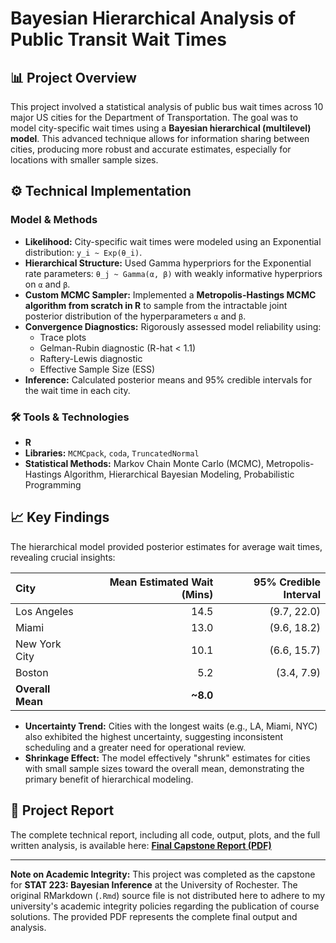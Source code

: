 # Bayesian Hierarchical Analysis of Public Transit Wait Times

## 📊 Project Overview
This project involved a statistical analysis of public bus wait times across 10 major US cities for the Department of Transportation. The goal was to model city-specific wait times using a **Bayesian hierarchical (multilevel) model**. This advanced technique allows for information sharing between cities, producing more robust and accurate estimates, especially for locations with smaller sample sizes.

## ⚙️ Technical Implementation

### Model & Methods
*   **Likelihood:** City-specific wait times were modeled using an Exponential distribution: `y_i ~ Exp(θ_i)`.
*   **Hierarchical Structure:** Used Gamma hyperpriors for the Exponential rate parameters: `θ_j ~ Gamma(α, β)` with weakly informative hyperpriors on `α` and `β`.
*   **Custom MCMC Sampler:** Implemented a **Metropolis-Hastings MCMC algorithm from scratch in R** to sample from the intractable joint posterior distribution of the hyperparameters `α` and `β`.
*   **Convergence Diagnostics:** Rigorously assessed model reliability using:
    *   Trace plots
    *   Gelman-Rubin diagnostic (R-hat < 1.1)
    *   Raftery-Lewis diagnostic
    *   Effective Sample Size (ESS)
*   **Inference:** Calculated posterior means and 95% credible intervals for the wait time in each city.

### 🛠️ Tools & Technologies
*   **R**
*   **Libraries:** `MCMCpack`, `coda`, `TruncatedNormal`
*   **Statistical Methods:** Markov Chain Monte Carlo (MCMC), Metropolis-Hastings Algorithm, Hierarchical Bayesian Modeling, Probabilistic Programming

## 📈 Key Findings
The hierarchical model provided posterior estimates for average wait times, revealing crucial insights:

| City | Mean Estimated Wait (Mins) | 95% Credible Interval |
|:---|---:|---:|
| Los Angeles | 14.5 | (9.7, 22.0) |
| Miami | 13.0 | (9.6, 18.2) |
| New York City | 10.1 | (6.6, 15.7) |
| Boston | 5.2 | (3.4, 7.9) |
| **Overall Mean** | **~8.0** | |

*   **Uncertainty Trend:** Cities with the longest waits (e.g., LA, Miami, NYC) also exhibited the highest uncertainty, suggesting inconsistent scheduling and a greater need for operational review.
*   **Shrinkage Effect:** The model effectively "shrunk" estimates for cities with small sample sizes toward the overall mean, demonstrating the primary benefit of hierarchical modeling.

## 📁 Project Report

The complete technical report, including all code, output, plots, and the full written analysis, is available here:
[**Final Capstone Report (PDF)**](Stat223-Final-Capstone.pdf)

---

**Note on Academic Integrity:** This project was completed as the capstone for **STAT 223: Bayesian Inference** at the University of Rochester. The original RMarkdown (`.Rmd`) source file is not distributed here to adhere to my university's academic integrity policies regarding the publication of course solutions. The provided PDF represents the complete final output and analysis.
